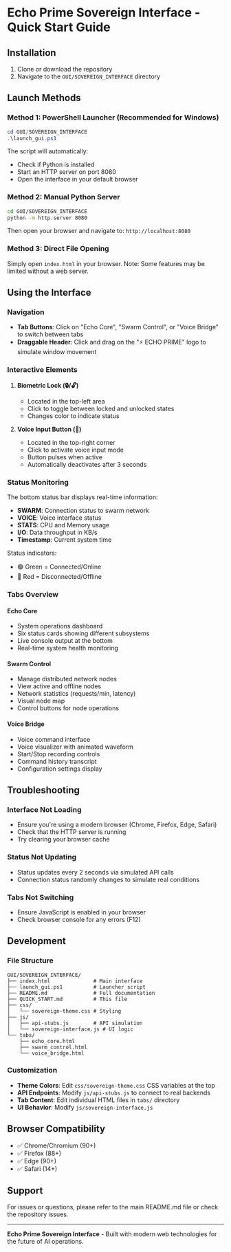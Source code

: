 # Echo Prime Sovereign Interface - Quick Start Guide

## Installation

1. Clone or download the repository
2. Navigate to the `GUI/SOVEREIGN_INTERFACE` directory

## Launch Methods

### Method 1: PowerShell Launcher (Recommended for Windows)

```powershell
cd GUI/SOVEREIGN_INTERFACE
.\launch_gui.ps1
```

The script will automatically:
- Check if Python is installed
- Start an HTTP server on port 8080
- Open the interface in your default browser

### Method 2: Manual Python Server

```bash
cd GUI/SOVEREIGN_INTERFACE
python -m http.server 8080
```

Then open your browser and navigate to: `http://localhost:8080`

### Method 3: Direct File Opening

Simply open `index.html` in your browser. Note: Some features may be limited without a web server.

## Using the Interface

### Navigation

- **Tab Buttons**: Click on "Echo Core", "Swarm Control", or "Voice Bridge" to switch between tabs
- **Draggable Header**: Click and drag on the "⚡ ECHO PRIME" logo to simulate window movement

### Interactive Elements

1. **Biometric Lock (🔒/🔓)**
   - Located in the top-left area
   - Click to toggle between locked and unlocked states
   - Changes color to indicate status

2. **Voice Input Button (🎤)**
   - Located in the top-right corner
   - Click to activate voice input mode
   - Button pulses when active
   - Automatically deactivates after 3 seconds

### Status Monitoring

The bottom status bar displays real-time information:

- **SWARM**: Connection status to swarm network
- **VOICE**: Voice interface status
- **STATS**: CPU and Memory usage
- **I/O**: Data throughput in KB/s
- **Timestamp**: Current system time

Status indicators:
- 🟢 Green = Connected/Online
- 🔴 Red = Disconnected/Offline

### Tabs Overview

#### Echo Core
- System operations dashboard
- Six status cards showing different subsystems
- Live console output at the bottom
- Real-time system health monitoring

#### Swarm Control
- Manage distributed network nodes
- View active and offline nodes
- Network statistics (requests/min, latency)
- Visual node map
- Control buttons for node operations

#### Voice Bridge
- Voice command interface
- Voice visualizer with animated waveform
- Start/Stop recording controls
- Command history transcript
- Configuration settings display

## Troubleshooting

### Interface Not Loading
- Ensure you're using a modern browser (Chrome, Firefox, Edge, Safari)
- Check that the HTTP server is running
- Try clearing your browser cache

### Status Not Updating
- Status updates every 2 seconds via simulated API calls
- Connection status randomly changes to simulate real conditions

### Tabs Not Switching
- Ensure JavaScript is enabled in your browser
- Check browser console for any errors (F12)

## Development

### File Structure
```
GUI/SOVEREIGN_INTERFACE/
├── index.html              # Main interface
├── launch_gui.ps1          # Launcher script
├── README.md               # Full documentation
├── QUICK_START.md          # This file
├── css/
│   └── sovereign-theme.css # Styling
├── js/
│   ├── api-stubs.js        # API simulation
│   └── sovereign-interface.js # UI logic
└── tabs/
    ├── echo_core.html
    ├── swarm_control.html
    └── voice_bridge.html
```

### Customization

- **Theme Colors**: Edit `css/sovereign-theme.css` CSS variables at the top
- **API Endpoints**: Modify `js/api-stubs.js` to connect to real backends
- **Tab Content**: Edit individual HTML files in `tabs/` directory
- **UI Behavior**: Modify `js/sovereign-interface.js`

## Browser Compatibility

- ✅ Chrome/Chromium (90+)
- ✅ Firefox (88+)
- ✅ Edge (90+)
- ✅ Safari (14+)

## Support

For issues or questions, please refer to the main README.md file or check the repository issues.

---

**Echo Prime Sovereign Interface** - Built with modern web technologies for the future of AI operations.
